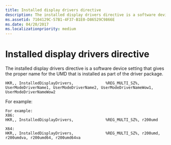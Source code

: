 ```yaml
---
title: Installed display drivers directive
description: The installed display drivers directive is a software device setting that gives the proper name for the UMD that is installed as part of the driver package.
ms.assetid: 7104129C-57B1-4F37-B1E0-D86529C9866E
ms.date: 04/20/2017
ms.localizationpriority: medium
---
```


# Installed display drivers directive


The installed display drivers directive is a software device setting that gives the proper name for the UMD that is installed as part of the driver package.

``` syntax
HKR,, InstalledDisplayDrivers,              %REG_MULTI_SZ%, 
UserModeDriverName1, UserModeDriverName2, UserModeDriverNameWow1, UserModeDriverNameWow2
```

For example:

``` syntax
For example:
X86:
HKR,, InstalledDisplayDrivers,              %REG_MULTI_SZ%, r200umd

X64:
HKR,, InstalledDisplayDrivers,              %REG_MULTI_SZ%, r200umd, r200umdva, r200umd64, r200umd64va
```

 

 





